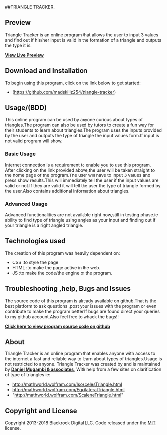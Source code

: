 ##TRIANGLE TRACKER.

## Preview
Triangle Tracker is an online program that allows the user to input 3 values and find out if his/her input is valid in the formation of a triangle and outputs the type it is.

**[View Live Preview](https://madskillz254.github.io/triangle-tracker/)**

## Download and Installation

To begin using this program, click on the link below to get started:
* (https://github.com/madskillz254/triangle-tracker)

## Usage/(BDD)
This online program can be used by anyone curious about types of triangles.The program can also be used by tutors to create a fun way for their students to learn about triangles.The program uses the inputs provided by the user and outputs the type of triangle the input values form.If input is not valid program will show.
### Basic Usage
Internet connection is a requirement to enable you to use this program.
After clicking on the link provided above,the user will be taken straight to the home page of the program.The user will have to input 3 values and press show results.This will immediately tell the user if the input values are valid or not.If they are valid it will tell the user the type of triangle formed by the user.Also contains additional information about triangles.

### Advanced Usage
Advanced functionalities are not available right now,still in testing phase.ie ability to find type of triangle using angles as your input and finding out if your triangle is a right angled triangle.

## Technologies used
The creation of this program was heavily dependent on:
* CSS :to style the page
* HTML :to make the page active in the web.
* JS :to make the code/the engine of the program.


## Troubleshooting ,help, Bugs and Issues

The source code of this program is already available on github.That is the best platform to ask questions ,post your issues with the program or even contribute to make the program better.If bugs are found direct your queries to my github account.Also feel free to whack the bugs!!

**[Click here to view program source code on github](https://github.com/madskillz254/triangle-tracker)**


## About
Triangle Tracker is an online program that enables anyone with access to the internet a fast and reliable way to learn about types of triangles.Usage is not restricted to anyone.
Triangle Tracker was created by and is maintained by **[Daniel Mugambi & associates](https://github.com/madskillz254/)**,
With help from a few sites on clarification of type of triangles ie:

* http://mathworld.wolfram.com/IsoscelesTriangle.html
* http://mathworld.wolfram.com/EquilateralTriangle.html
* "http://mathworld.wolfram.com/ScaleneTriangle.html"


## Copyright and License

Copyright 2013-2018 Blackrock Digital LLC. Code released under the [MIT](https://github.com/BlackrockDigital/startbootstrap-the-big-picture/blob/gh-pages/LICENSE) license.

